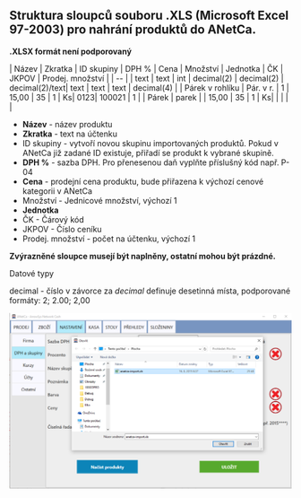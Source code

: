 
## Struktura sloupců souboru .XLS (Microsoft Excel 97-2003) pro nahrání produktů do ANetCa.



**.XLSX formát není podporovaný**

| Název | Zkratka | ID skupiny | DPH % | Cena | Množství | Jednotka | ČK | JKPOV | Prodej. množství |
| -- |
| text | text | int | decimal(2) | decimal(2) | decimal(2)/text| text | text | text | decimal(4) |
| Párek v rohlíku | Pár. v r. | 1 | 15,00 | 35 | 1 | Ks| 0123| 100021 | 1 |
| Párek | parek |  | 15,00 | 35 | 1 | Ks| | | | |

* **Název** - název produktu
* **Zkratka** - text na účtenku
* ID skupiny - vytvoří novou skupinu importovaných produktů. Pokud v ANetCa již zadané ID existuje, přiřadí se produkt k vybrané skupině.
* **DPH %** - sazba DPH. Pro přenesenou daň vyplňte příslušný kód např. P-04
* **Cena** - prodejní cena produktu, bude přiřazena k výchozí cenové kategorii v ANetCa
* Množství - Jednicové množství, výchozí 1
* **Jednotka**
* ČK - Čárový kód
* JKPOV - Číslo ceníku
* Prodej. množství - počet na účtenku, výchozí 1

**Zvýrazněné sloupce musejí být naplněny, ostatní mohou být prázdné.**

Datové typy

decimal - číslo v závorce za *decimal* definuje desetinná místa, podporované formáty: 2; 2.00; 2,00

![Import produktů](../img/import.png)